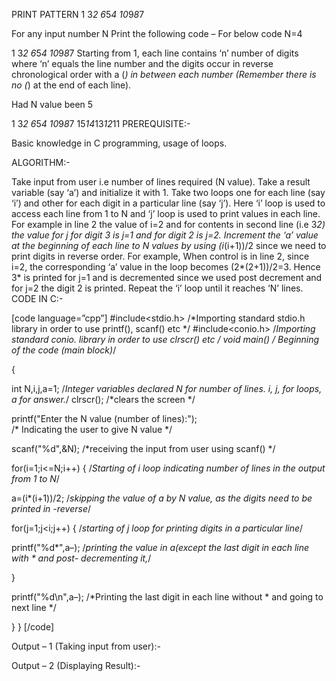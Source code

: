 PRINT PATTERN  1 3*2 6*5*4 10*9*8*7

For any input number N Print the following code – For below code N=4

1
3*2
6*5*4
10*9*8*7
Starting from 1, each line contains ‘n’ number of digits where ‘n’ equals the line number and the digits occur in reverse chronological order with a (*) in between each number (Remember there is no (*) at the end of each line).

Had N value been 5

1
3*2
6*5*4
10*9*8*7
15*14*13*12*11
PREREQUISITE:-

Basic knowledge in C programming, usage of loops.

ALGORITHM:-

Take input from user i.e number of lines required (N value).
Take a result variable (say ‘a’) and initialize it with 1.
Take two loops one for each line (say ‘i’) and other for each digit in a particular line (say ‘j’).
Here ‘i’ loop is used to access each line from 1 to N and ‘j’ loop is used to print values in each line. For example in line 2 the value of i=2 and for contents in second line (i.e 3*2) the value for j for digit 3 is j=1 and for digit 2 is j=2.
Increment the ‘a’ value at the beginning of each line to N values by using (i*(i+1))/2 since we need to print digits in reverse order.
For example, When control is in line 2, since i=2, the corresponding ‘a’ value in the loop becomes (2*(2+1))/2=3. Hence 3* is printed for j=1 and is decremented since we used post decrement and for j=2 the digit 2 is printed.
Repeat the ‘i’ loop until it reaches ‘N’ lines.
CODE IN C:-

[code language=”cpp”]
#include<stdio.h>           /*Importing standard stdio.h library in order to use printf(), scanf() etc */
#include<conio.h>           /*Importing standard conio. library in order to use clrscr() etc */
void main()                 /* Beginning of the code (main block)*/

{

int N,i,j,a=1;        /*Integer variables declared N for number of lines. i, j, for loops, a for answer.*/
clrscr();               /*clears the screen */

printf("Enter the N value (number of lines):");     
/* Indicating the user to give N value */

scanf("%d",&N);          /*receiving the input from user using scanf() */

for(i=1;i<=N;i++) {     /*Starting of i loop indicating number of lines in the output from 1 to N*/

a=(i*(i+1))/2;              /*skipping the value of a by N value, as the digits need to be printed in -reverse*/

for(j=1;j<i;j++) {      /*starting of j loop for printing digits in a particular line*/

printf("%d*",a–);     /*printing the value in a(except the last digit in each line  with * and post- decrementing it,*/

}

printf("%d\n",a–);   /*Printing the last digit in each line without * and going to next line */

}
}
[/code]

 

Output – 1 (Taking input from user):-



Output – 2 (Displaying Result):-

